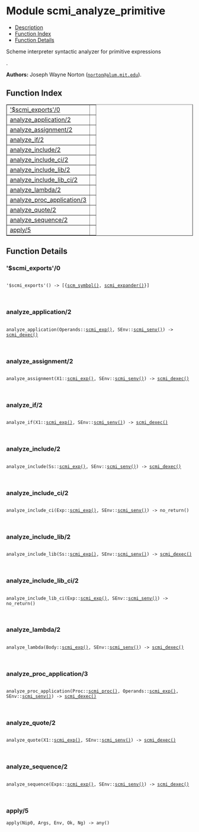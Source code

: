 

# Module scmi_analyze_primitive #
* [Description](#description)
* [Function Index](#index)
* [Function Details](#functions)

<p>Scheme interpreter syntactic analyzer for primitive expressions</p>.

__Authors:__ Joseph Wayne Norton ([`norton@alum.mit.edu`](mailto:norton@alum.mit.edu)).

<a name="index"></a>

## Function Index ##


<table width="100%" border="1" cellspacing="0" cellpadding="2" summary="function index"><tr><td valign="top"><a href="#%24scmi_exports-0">'$scmi_exports'/0</a></td><td></td></tr><tr><td valign="top"><a href="#analyze_application-2">analyze_application/2</a></td><td></td></tr><tr><td valign="top"><a href="#analyze_assignment-2">analyze_assignment/2</a></td><td></td></tr><tr><td valign="top"><a href="#analyze_if-2">analyze_if/2</a></td><td></td></tr><tr><td valign="top"><a href="#analyze_include-2">analyze_include/2</a></td><td></td></tr><tr><td valign="top"><a href="#analyze_include_ci-2">analyze_include_ci/2</a></td><td></td></tr><tr><td valign="top"><a href="#analyze_include_lib-2">analyze_include_lib/2</a></td><td></td></tr><tr><td valign="top"><a href="#analyze_include_lib_ci-2">analyze_include_lib_ci/2</a></td><td></td></tr><tr><td valign="top"><a href="#analyze_lambda-2">analyze_lambda/2</a></td><td></td></tr><tr><td valign="top"><a href="#analyze_proc_application-3">analyze_proc_application/3</a></td><td></td></tr><tr><td valign="top"><a href="#analyze_quote-2">analyze_quote/2</a></td><td></td></tr><tr><td valign="top"><a href="#analyze_sequence-2">analyze_sequence/2</a></td><td></td></tr><tr><td valign="top"><a href="#apply-5">apply/5</a></td><td></td></tr></table>


<a name="functions"></a>

## Function Details ##

<a name="%24scmi_exports-0"></a>

### '$scmi_exports'/0 ###

<pre><code>
'$scmi_exports'() -&gt; [{<a href="#type-scm_symbol">scm_symbol()</a>, <a href="#type-scmi_expander">scmi_expander()</a>}]
</code></pre>
<br />

<a name="analyze_application-2"></a>

### analyze_application/2 ###

<pre><code>
analyze_application(Operands::<a href="#type-scmi_exp">scmi_exp()</a>, SEnv::<a href="#type-scmi_senv">scmi_senv()</a>) -&gt; <a href="#type-scmi_dexec">scmi_dexec()</a>
</code></pre>
<br />

<a name="analyze_assignment-2"></a>

### analyze_assignment/2 ###

<pre><code>
analyze_assignment(X1::<a href="#type-scmi_exp">scmi_exp()</a>, SEnv::<a href="#type-scmi_senv">scmi_senv()</a>) -&gt; <a href="#type-scmi_dexec">scmi_dexec()</a>
</code></pre>
<br />

<a name="analyze_if-2"></a>

### analyze_if/2 ###

<pre><code>
analyze_if(X1::<a href="#type-scmi_exp">scmi_exp()</a>, SEnv::<a href="#type-scmi_senv">scmi_senv()</a>) -&gt; <a href="#type-scmi_dexec">scmi_dexec()</a>
</code></pre>
<br />

<a name="analyze_include-2"></a>

### analyze_include/2 ###

<pre><code>
analyze_include(Ss::<a href="#type-scmi_exp">scmi_exp()</a>, SEnv::<a href="#type-scmi_senv">scmi_senv()</a>) -&gt; <a href="#type-scmi_dexec">scmi_dexec()</a>
</code></pre>
<br />

<a name="analyze_include_ci-2"></a>

### analyze_include_ci/2 ###

<pre><code>
analyze_include_ci(Exp::<a href="#type-scmi_exp">scmi_exp()</a>, SEnv::<a href="#type-scmi_senv">scmi_senv()</a>) -&gt; no_return()
</code></pre>
<br />

<a name="analyze_include_lib-2"></a>

### analyze_include_lib/2 ###

<pre><code>
analyze_include_lib(Ss::<a href="#type-scmi_exp">scmi_exp()</a>, SEnv::<a href="#type-scmi_senv">scmi_senv()</a>) -&gt; <a href="#type-scmi_dexec">scmi_dexec()</a>
</code></pre>
<br />

<a name="analyze_include_lib_ci-2"></a>

### analyze_include_lib_ci/2 ###

<pre><code>
analyze_include_lib_ci(Exp::<a href="#type-scmi_exp">scmi_exp()</a>, SEnv::<a href="#type-scmi_senv">scmi_senv()</a>) -&gt; no_return()
</code></pre>
<br />

<a name="analyze_lambda-2"></a>

### analyze_lambda/2 ###

<pre><code>
analyze_lambda(Body::<a href="#type-scmi_exp">scmi_exp()</a>, SEnv::<a href="#type-scmi_senv">scmi_senv()</a>) -&gt; <a href="#type-scmi_dexec">scmi_dexec()</a>
</code></pre>
<br />

<a name="analyze_proc_application-3"></a>

### analyze_proc_application/3 ###

<pre><code>
analyze_proc_application(Proc::<a href="#type-scmi_proc">scmi_proc()</a>, Operands::<a href="#type-scmi_exp">scmi_exp()</a>, SEnv::<a href="#type-scmi_senv">scmi_senv()</a>) -&gt; <a href="#type-scmi_dexec">scmi_dexec()</a>
</code></pre>
<br />

<a name="analyze_quote-2"></a>

### analyze_quote/2 ###

<pre><code>
analyze_quote(X1::<a href="#type-scmi_exp">scmi_exp()</a>, SEnv::<a href="#type-scmi_senv">scmi_senv()</a>) -&gt; <a href="#type-scmi_dexec">scmi_dexec()</a>
</code></pre>
<br />

<a name="analyze_sequence-2"></a>

### analyze_sequence/2 ###

<pre><code>
analyze_sequence(Exps::<a href="#type-scmi_exp">scmi_exp()</a>, SEnv::<a href="#type-scmi_senv">scmi_senv()</a>) -&gt; <a href="#type-scmi_dexec">scmi_dexec()</a>
</code></pre>
<br />

<a name="apply-5"></a>

### apply/5 ###

`apply(Nip0, Args, Env, Ok, Ng) -> any()`

